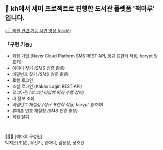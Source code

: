 ## 🔖 kh에서 세미 프로젝트로 진행한 도서관 플랫폼 '책마루' 입니다.

[👉🏻회원 관련 기능 시연 영상 (click!)]('https://github.com/seewol/Semi-Project.git', "영상 보기")

### 「구현 기능」

+ 회원 가입 (Naver Cloud Platform SMS REST API, 정규 표현식 적용, bcrypt 암호화)
+ 아이디 찾기 *(SMS 인증 활용)*
+ 비밀번호 찾기 *(SMS 인증 활용)*
+ 로컬 로그인
+ 소셜 로그인 (Kakao Login REST API)
+ 로그아웃 *(로그인 타입에 따라 수행 상이)*
+ 내 정보 조회
+ 비밀번호 재설정 *(정규 표현식 적용, bcrypt 암호화)*
+ 휴대폰 번호 재설정 *(SMS 인증 활용)*
+ 회원 탈퇴
<br>

👩🏻‍💻 [책마루 구성원] <br>
박지은(조장), 우진기, 왕화이, 김용성, 장호진